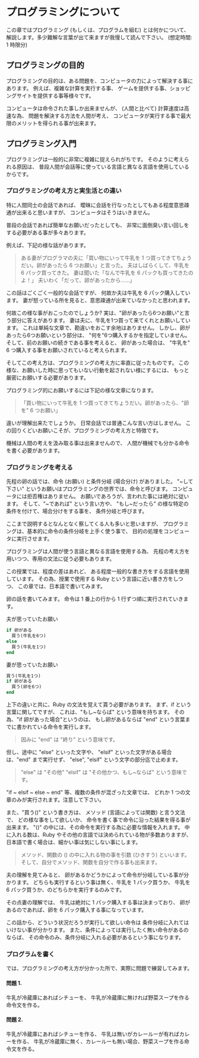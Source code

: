 プログラミングについて
===================

この章ではプログラミング (もしくは、プログラムを組む) とは何かについて、
解説します。多少難解な言葉が出て来ますが我慢して読んで下さい。
(想定時間: 1 時限分)

## プログラミングの目的

プログラミングの目的は、ある問題を、コンピュータの力によって解決する事にあります。
例えば、複雑な計算を実行する事、
ゲームを提供する事、ショッピングサイトを提供する事等様々です。

コンピュータは命令された事しか出来ませんが、
(人間と比べて) 計算速度は高速な為、
問題を解決する方法を人間が考え、
コンピュータが実行する事で最大限のメリットを得られる事が出来ます。

## プログラミング入門

プログラミングは一般的に非常に複雑に捉えられがちです。
そのように考えられる原因は、
普段人間が会話等に使っている言語と異なる言語を使用しているからです。

### プログラミングの考え方と実生活との違い

特に人間同士の会話であれば、
曖昧に会話を行なったとしてもある程度意思疎通が出来ると思いますが、
コンピュータはそうはいきません。

普段の会話であれば簡単なお願いだったとしても、
非常に面倒臭い言い回しをする必要がある事が多々あります。

例えば、下記の様な話があります。
> ある妻がプログラマの夫に「買い物にいって牛乳を 1 つ買ってきてちょうだい。卵があったら 6 つお願い」と言った。
> 夫はしばらくして、牛乳を 6 パック買ってきた。
> 妻は聞いた「なんで牛乳を 6 パックも買ってきたのよ！」
> 夫いわく「だって、卵があったから……」

この話はごくごく一般的な会話ですが、
何故か夫は牛乳を 6 パック購入しています。
妻が怒っている所を見ると、意思疎通が出来ていなかったと思われます。

何故この様な事がおこったのでしょうか?
実は、"卵があったら6つお願い"と言う部分に答えがあります。
妻は夫に、牛乳を1つ買って来てくれとお願いしています。
これは単純な文章で、勘違いをおこす余地はありません。
しかし、卵があったら6つお願いという部分は、
"何を"6つ購入するかを指定していません。
そして、前のお願いの続きである事を考えると、
卵があった場合は、
"牛乳を" 6 つ購入する事をお願いされていると考えられます。

そしてこの考え方は、プログラミングの考え方に率直に従ったものです。
この様な、お願いした時に思ってもいない行動を起されない様にするには、
もっと厳密にお願いする必要があります。

プログラミング的にお願いするには下記の様な文章になります。
> 「買い物にいって牛乳を 1 つ買ってきてちょうだい。卵があったら、"卵を" 6 つお願い」

違いが理解出来たでしょうか。
日常会話では普通こんな言い方はしません。
この回りくどいお願いこそが、プログラミングの考え方と特徴です。

機械は人間の考えを汲み取る事は出来ませんので、
人間が機械でも分かる命令を書く必要があります。

### プログラミングを考える

先程の卵の話では、命令 (お願い) と条件分岐 (場合分け) がありました。
"~して下さい" というお願いはプログラミングの世界では、命令と呼びます。
コンピュータには拒否権はありません。
お願いであろうが、言われた事には絶対に従います。
そして、"~であれば" という言い方や、
"もし~だったら" の様な特定の条件を付けて、場合分けをする事を、
条件分岐と呼びます。

ここまで説明するとなんとなく察してくる人も多いと思いますが、
プログラミングは、基本的に命令の条件分岐を上手く使う事で、
目的の処理をコンピュータに実行させます。

プログラミングは人間が使う言語と異なる言語を使用する為、
先程の考え方を用いつつ、専用の文法に従う必要もあります。

この授業では、程度の差はあれど、
ある程度一般的な書き方をする言語を使用しています。
その為、授業で使用する Ruby という言語に近い書き方をしつつ、
この章では、日本語で書いてみます。

卵の話を書いてみます。
命令は 1 番上の行から 1 行ずつ順に実行されていきます。

夫が思っていたお願い
```Ruby
if 卵がある
  買う(牛乳を6つ)
else
  買う(牛乳を1つ)
end
```

妻が思っていたお願い
```Ruby
買う(牛乳を1つ)
if 卵がある
  買う(卵を6つ)
end
```

上下の違いと共に、Ruby の文法を覚えて貰う必要があります。
まず、if という言葉に関してですが、
これは、"もし~ならば" という意味を持ちます。
その為、"if 卵があった場合"というのは、
もし卵があるならば "end" という言葉までに書かれている命令を実行します。

> 因みに "end" は "終り" という意味です。

但し、途中に "else" といった文字や、
"elsif" といった文字がある場合は、"end" まで実行せず、
"else", "elsif" という文字の部分迄で止めます。

> "else" は "その他" "elsif" は "その他かつ、もし~ならば" という意味です。

"if ~ elsif ~ else ~ end" 等、複数の条件が混ざった文章では、
どれか 1 つの文章のみが実行されます。注意して下さい。

また、"買う()" という書き方は、
メソッド (言語によっては関数) と言う文法で、
どの様な事をして欲しいか、
命令を書く事で命令に沿った結果を得る事が出来ます。
"()" の中には、その命令を実行する為に必要な情報を入れます。
中に入れる数は、Ruby やその他の言語では決められている物が多数ありますが、
日本語で書く場合は、細かい事は気にしない事にします。

> メソッド、関数の () の中に入れる物の事を引数 (ひきすう) といいます。
> そして、自分でメソッド、関数を自分で作る事も出来ます。

夫の理解を見てみると、
卵があるかどうかによって命令が分岐している事が分かります。
どちらも実行するという事は無く、牛乳を 1 パック買うか、
牛乳を 6 パック買うか、のどちらかを実行するのみです。

その点妻の理解では、
牛乳は絶対に 1 パック購入する事は決まっており、
卵があるのであれば、卵を 6 パック購入する事になっています。

この話から、どういう状況だろうが実行して欲しい命令は
条件分岐に入れてはいけない事が分かります。
また、条件によっては実行したく無い命令があるのならば、
その命令のみ、条件分岐に入れる必要があるという事になります。

### プログラムを書く

では、プログラミングの考え方が分かった所で、実際に問題で練習してみます。

#### 問題 1.

牛乳が冷蔵庫にあればシチューを、
牛乳が冷蔵庫に無ければ野菜スープを作る命令文を作る。

#### 問題 2.

牛乳が冷蔵庫にあればシチューを作る、
牛乳は無いがカレールーが有ればカレーを作る、
牛乳が冷蔵庫に無く、カレールーも無い場合、野菜スープを作る命令文を作る。
